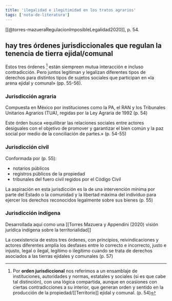 ```yaml
---
title: 'ilegalidad e ilegitimidad en los tratos agrarios'
tags: ['nota-de-literatura']
---
```


[[@torres-mazueraRegulacionImposibleLegalidad2020]], p. 54.

## hay tres órdenes jurisdiccionales que regulan la tenencia de tierra ejidal/comunal

Estos tres órdenes [^1] están siempreen mutua interacción e incluso contradicción. Pero juntos legitiman y legalizan diferentes tipos de derechos para distintos tipos de sujetos sociales que participan en «la arena ejidal y comunal» (pp. 55-56).

### Jurisdicción agraria

Compuesta en México por instituciones como la PA, el RAN y los Tribunales Unitarios Agrarios (TUA), regidas por la Ley Agraria de 1992 (p. 54)

Este órden busca «equilibrar las relaciones sociales entre actores desiguales con el objetivo de promover y garantizar el bien común y la paz social por medio de la conciliación de partes.» (p. 54-55)

### Jurisdicción civil 

Conformada por (p. 55):

- notarios públicos
- registros públicos de la propiedad
- tribunales del fuero civil regidos por el Código Civil 

La aspiración en esta jurisdicción es la de una intervención mínima por parte del Estado o la comunidad y la libertad máxima del individuo para ejercer los derechos reconocidos legalmente sobre sus bienes (p. 55)

### Jurisdicción indígena

Desarrollada aquí como una [[Torres Mazuera y Appendini (2020) visión jurídica indígena sobre la territorialidad]]

La coexistencia de estos tres órdenes, con principios, reivindicaciones y actores diferentes amplía los desfases entre lo correcto e incorrecto, justo e injusto, legal o ilegal, legítimo o ilegítimo cuando se trata de derechos asociados a las tierras ejidales y comunales (p. 57)

[^1]: Por **orden jurisdiccional** nos referimos a un ensamblaje de instituciones, autoridades y normas, estatales y sociales (si es que cabe tal distinción), con una lógica compartida, aunque en ocasiones con ciertas contradicciones a su interior, que generan orden y sentido en la producción de la propiedad/[[Territorio]] ejidal y comunal. (p. 54)
